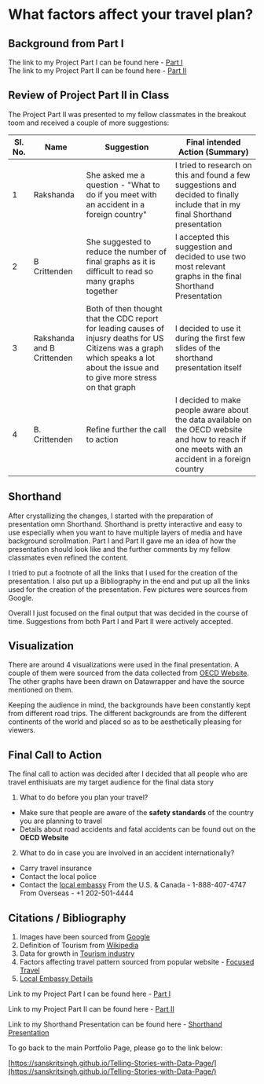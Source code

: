 # What factors affect your travel plan?

## Background from Part I
The link to my Project Part I can be found here - [Part I](https://sanskritsingh.github.io/Telling-Stories-with-Data-Page/Final_Project_SanskritSingh)  
The link to my Project Part II can be found here - [Part II](https://sanskritsingh.github.io/Telling-Stories-with-Data-Page/Final_Project_Part_II)

## Review of Project Part II in Class
The Project Part II was presented to my fellow classmates in the breakout toom and received a couple of more suggestions:

| Sl. No. | Name  | Suggestion | Final intended Action (Summary) |
| ------------- | ----------------------- | --------------------------------------------------------- | ----------------------------------------------------------- |
| 1 | Rakshanda | She asked me a question - "What to do if you meet with an accident in a foreign country" | I tried to research on this and found a few suggestions and decided to finally include that in my final Shorthand presentation |
| 2 | B Crittenden | She suggested to reduce the number of final graphs as it is difficult to read so many graphs together | I accepted this suggestion and decided to use two most relevant graphs in the final Shorthand Presentation |
| 3 | Rakshanda and B Crittenden | Both of then thought that the CDC report for leading causes of injusry deaths for US Citizens was a graph which speaks a lot about the issue and to give more stress on that graph | I decided to use it during the first few slides of the shorthand presentation itself |
| 4 | B. Crittenden | Refine further the call to action | I decided to make people aware about the data available on the OECD website and how to reach if one meets with an accident in a foreign country |

## Shorthand
After crystallizing the changes, I started with the preparation of presentation omn Shorthand. Shorthand is pretty interactive and easy to use especially when you want to have multiple layers of media and have background scrollmation. Part I and Part II gave me an idea of how the presentation should look like and the further comments by my fellow classmates even refined the content.

I tried to put a footnote of all the links that I used for the creation of the presentation. I also put up a Bibliography in the end and put up all the links used for the creation of the presentation. Few pictures were sources from Google.

Overall I just focused on the final output that was decided in the course of time. Suggestions from both Part I and Part II were actively accepted.

## Visualization
There are around 4 visualizations were used in the final presentation. A couple of them were sourced from the data collected from [OECD Website](https://data.oecd.org/transport/road-accidents.htm). The other graphs have been drawn on Datawrapper and have the source mentioned on them. 

Keeping the audience in mind, the backgrounds have been constantly kept from different road trips. The different backgrounds are from the different continents of the world and placed so as to be aesthetically pleasing for viewers. 

## Final Call to Action
The final call to action was decided after I decided that all people who are travel enthisiuats are my target audience for the final data story

1. What to do before you plan your travel?
- Make sure that people are aware of the **safety standards** of the country you are planning to travel
- Details about road accidents and fatal accidents can be found out on the **OECD Website**


2. What to do in case you are involved in an accident internationally?  
- Carry travel insurance
- Contact the local police
- Contact the [local embassy](https://travel.state.gov/content/travel/en/contact-us/Emergencies-Abroad.html)
  From the U.S. & Canada  - 1-888-407-4747
  From Overseas - +1 202-501-4444
  
## Citations / Bibliography

1. Images have been sourced from [Google](www.google.com)
2. Definition of Tourism from [Wikipedia](https://en.wikipedia.org/wiki/Tourism)
3. Data for growth in [Tourism industry](https://ourworldindata.org/tourism#:~:text=Arrivals%20by%20world%20region,-This%20visualization%20shows&text=The%20United%20Nations%20World%20Tourism,is%20a%2056%2Dfold%20increase.)
4. Factors affecting travel pattern sourced from popular website - [Focused Travel](https://focusedtravels.com/travel-destination)
5. [Local Embassy Details](https://travel.state.gov/content/travel/en/contact-us/Emergencies-Abroad.html)


Link to my Project Part I can be found here - [Part I](https://sanskritsingh.github.io/Telling-Stories-with-Data-Page/Final_Project_SanskritSingh)  

Link to my Project Part II can be found here - [Part II](https://sanskritsingh.github.io/Telling-Stories-with-Data-Page/Final_Project_Part_II)

Link to my Shorthand Presentation can be found here - [Shorthand Presentation](https://carnegiemellon.shorthandstories.com/what-factors-affect-travel-plan/index.html)

To go back to the main Portfolio Page, please go to the link below:

[https://sanskritsingh.github.io/Telling-Stories-with-Data-Page/](https://sanskritsingh.github.io/Telling-Stories-with-Data-Page/)


